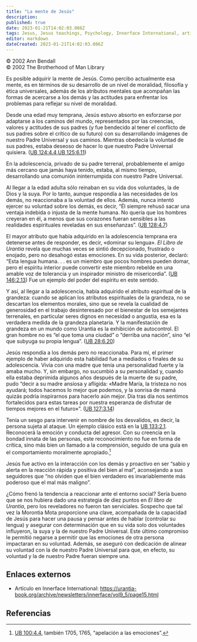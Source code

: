 ```yaml
---
title: "La mente de Jesús"
description:
published: true
date: 2023-01-21T14:02:03.086Z
tags: Jesus, Jesus teachings, Psychology, Innerface International, article
editor: markdown
dateCreated: 2023-01-21T14:02:03.086Z
---
```


<p class="v-card v-sheet theme--light grey lighten-3 px-2">© 2002 Ann Bendall<br>© 2002 The Brotherhood of Man Library</p>

Es posible adquirir la mente de Jesús. Como percibo actualmente esa mente, es en términos de su desarrollo de un nivel de moralidad, filosofía y ética universales, además de los atributos mentales que acompañan las formas de acercarse a los demás y las actitudes para enfrentar los problemas para reflejar su nivel de moralidad.

Desde una edad muy temprana, Jesús estuvo absorto en esforzarse por adaptarse a los caminos del mundo, representados por las creencias, valores y actitudes de sus padres (y fue bendecido al tener el conflicto de sus padres sobre el crítico de su futuro) con su desarrollando imágenes de nuestro Padre Universal y sus caminos. Mientras obedecía la voluntad de sus padres, estaba deseoso de hacer lo que nuestro Padre Universal quisiera. ([UB 124:4.4](/en/El_Libro_de_Urantia/124#p4_4),[UB 125:6.11](/en/El_Libro_de_Urantia/125#p6_11))

En la adolescencia, privado de su padre terrenal, probablemente el amigo más cercano que jamás haya tenido, estaba, al mismo tiempo, desarrollando una comunión ininterrumpida con nuestro Padre Universal.

Al llegar a la edad adulta sólo reinaban en su vida dos voluntades, la de Dios y la suya. Por lo tanto, aunque respondía a las necesidades de los demás, no reaccionaba a la voluntad de ellos. Además, nunca intentó ejercer su voluntad sobre los demás, es decir, “Él siempre rehusó sacar una ventaja indebida o injusta de la mente humana. No quería que los hombres creyeran en él, a menos que sus corazones fueran sensibles a las realidades espirituales reveladas en sus enseñanzas”. ([UB 128:4.7](/es/El_Libro_de_Urantia/128#p4_7))

El mayor atributo que había adquirido en la adolescencia temprana era detenerse antes de responder, es decir, «dominar su lengua». _El Libro de Urantia_ revela que muchas veces se sintió decepcionado, frustrado o enojado, pero no desahogó estas emociones. En su vida posterior, declaró: “Esta lengua humana. . . es un miembro que pocos hombres pueden domar, pero el espíritu interior puede convertir este miembro rebelde en una amable voz de tolerancia y un inspirador ministro de misericordia”. ([UB 146:2.13](/en/The_Urantia_Book/146#p2_13)) Fue un ejemplo del poder del espíritu en este sentido.

Y así, al llegar a la adolescencia, había adquirido el atributo espiritual de la grandeza: cuando se aplican los atributos espirituales de la grandeza, no se descartan los elementos morales, sino que se revela la cualidad de generosidad en el trabajo desinteresado por el bienestar de los semejantes terrenales, en particular seres dignos en necesidad o angustia, esa es la verdadera medida de la grandeza planetaria. Y la manifestación de grandeza en un mundo como Urantia es la exhibición de autocontrol. El gran hombre no es “el que toma una ciudad” o “derriba una nación”, sino “el que subyuga su propia lengua”. ([UB 28:6.20](/es/El_Libro_de_Urantia/28#p6_20))

Jesús respondía a los demás pero no reaccionaba. Para mí, el primer ejemplo de haber adquirido esta habilidad fue a mediados o finales de su adolescencia. Vivía con una madre que tenía una personalidad fuerte y la amaba mucho. Y, sin embargo, no sucumbió a su personalidad y, cuando ella estaba deprimida algunos años después de la muerte de su padre, pudo “decir a su madre ansiosa y afligida: «Madre María, la tristeza no nos ayudará; todos hacemos lo mejor que podemos, y la sonrisa de mamá quizás podría inspirarnos para hacerlo aún mejor. Día tras día nos sentimos fortalecidos para estas tareas por nuestra esperanza de disfrutar de tiempos mejores en el futuro»”. ([UB 127:3.14](/en/The_Urantia_Book/127#p3_14))

Tenía un sesgo para intervenir en nombre de los desvalidos, es decir, la persona sujeta al ataque. Un ejemplo clásico está en la [UB 133:2.1](/en/The_Urantia_Book/133#p2_1). Reconocerá la emoción y conducta del agresor. Con su creencia en la bondad innata de las personas, este reconocimiento no fue en forma de crítica, sino más bien un llamado a la comprensión, seguido de una guía en el comportamiento moralmente apropiado.[^1]

Jesús fue activo en la interacción con los demás y proactivo en ser “sabio y alerta en la reacción rápida y positiva del bien al mal”, aconsejando a sus seguidores que “no olviden que el bien verdadero es invariablemente más poderoso que el mal más maligno”.

¿Cómo frenó la tendencia a reaccionar ante el entorno social? Sería bueno que se nos hubiera dado una estrategia de diez puntos en _El libro de Urantia_, pero los reveladores no fueron tan serviciales. Sospecho que tal vez la Morontia Mota proporcione una clave, acompañada de la capacidad de Jesús para hacer una pausa y pensar antes de hablar (controlar su lengua) y asegurar con determinación que en su vida solo dos voluntades influyeron, la suya y la de nuestro Padre Universal. Este último compromiso le permitió negarse a permitir que las emociones de otra persona impactaran en su voluntad. Además, se aseguró con dedicación de alinear su voluntad con la de nuestro Padre Universal para que, en efecto, su voluntad y la de nuestro Padre fueran siempre una.

## Enlaces externos

* Artículo en Innerface International: https://urantia-book.org/archive/newsletters/innerface/vol9_5/page15.html

## Referencias

[^1]: [UB 100:4.4](/en/The_Urantia_Book/100#p4_4), también 1705, 1765, “apelación a las emociones”.

